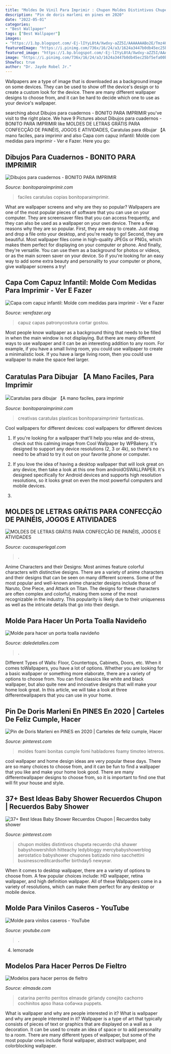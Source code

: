 ```yaml
---
title: "Moldes De Vinil Para Imprimir : Chupon Moldes Distintivos Chupeta Recuerdo Chá Shawer Babyshowershiloh Hitteachy Ledybloggy Mercybabyshowerblog Aerostatico Babyshower Chupones Batizado Nino Sacchettini Businesscreditcardsoffer Birthday5 Newyear"
description: "Pin de doris marleni en pines en 2020"
date: "2022-05-01"
categories:
- "Best Wallpaper"
tags: ["Best Wallpaper"]
images:
- "https://1.bp.blogspot.com/-Ej-lIYyL8tA/Xwdxy-aZZ5I/AAAAAAABo2E/Tmz4OtdpeQEg3-0AkhU7pS82zR8yR73NACLcBGAsYHQ/s640/FB_IMG_15943227611111541.jpg"
featuredImage: "https://i.pinimg.com/736x/16/24/a3/1624a3447b0db45ec25bf5efa00b438e.jpg"
featured_image: "https://1.bp.blogspot.com/-Ej-lIYyL8tA/Xwdxy-aZZ5I/AAAAAAABo2E/Tmz4OtdpeQEg3-0AkhU7pS82zR8yR73NACLcBGAsYHQ/s640/FB_IMG_15943227611111541.jpg"
image: "https://i.pinimg.com/736x/16/24/a3/1624a3447b0db45ec25bf5efa00b438e.jpg"
ShowToc: true
author: "Dr. Jayde Robel Jr."
---
```



Wallpapers are a type of image that is downloaded as a background image on some devices. They can be used to show off the device's design or to create a custom look for the device. There are many different wallpaper designs to choose from, and it can be hard to decide which one to use as your device's wallpaper.

	

		
searching about Dibujos para cuadernos - BONITO PARA IMPRIMIR you've visit to the right place. We have 9 Pictures about Dibujos para cuadernos - BONITO PARA IMPRIMIR like MOLDES DE LETRAS GRÁTIS PARA CONFECÇÃO DE PAINÉIS, JOGOS E ATIVIDADES, Caratulas para dibujar 【A mano faciles, para imprimir and also Capa com capuz infantil: Molde com medidas para imprimir - Ver e Fazer. Here you go:
		
    
## Dibujos Para Cuadernos - BONITO PARA IMPRIMIR

<img loading=lazy src="https://bonitoparaimprimir.com/wp-content/uploads/2019/05/copias.jpg" onerror="this.onerror=null;this.src='https://tse2.mm.bing.net/th?id=OIP.b4J0QhLB-jefX_S_w3PKXwHaJ_&amp;pid=15.1';" alt="Dibujos para cuadernos - BONITO PARA IMPRIMIR">

_Source: bonitoparaimprimir.com_

>faciles caratulas copias bonitoparaimprimir. 

	

What are wallpaper screens and why are they so popular?
Wallpapers are one of the most popular pieces of software that you can use on your computer. They are screensaver files that you can access frequently, and they can also be used as a wallpaper on your own device. There a few reasons why they are so popular. First, they are easy to create. Just drag and drop a file onto your desktop, and you're ready to go! Second, they are beautiful. Most wallpaper files come in high-quality JPEGs or PNGs, which makes them perfect for displaying on your computer or phone. And finally, they're versatile. You can use them as a background for photos or videos, or as the main screen saver on your device. So if you're looking for an easy way to add some extra beauty and personality to your computer or phone, give wallpaper screens a try!

    
## Capa Com Capuz Infantil: Molde Com Medidas Para Imprimir - Ver E Fazer

<img loading=lazy src="https://1.bp.blogspot.com/-Ej-lIYyL8tA/Xwdxy-aZZ5I/AAAAAAABo2E/Tmz4OtdpeQEg3-0AkhU7pS82zR8yR73NACLcBGAsYHQ/s640/FB_IMG_15943227611111541.jpg" onerror="this.onerror=null;this.src='https://tse4.mm.bing.net/th?id=OIP.dfnPfndaeu5m1R05dmtQpgAAAA&amp;pid=15.1';" alt="Capa com capuz infantil: Molde com medidas para imprimir - Ver e Fazer">

_Source: verefazer.org_

>capuz capas patronycostura cortar gostou. 

	

Most people know wallpaper as a background thing that needs to be filled in when the main window is not displaying. But there are many different ways to use wallpaper and it can be an interesting addition to any room. For example, if you have a small living room, you could use wallpaper to create a minimalistic look. If you have a large living room, then you could use wallpaper to make the space feel larger.

    
## Caratulas Para Dibujar 【A Mano Faciles, Para Imprimir

<img loading=lazy src="https://bonitoparaimprimir.com/wp-content/uploads/2019/04/creativas-3-1-222x300.jpg" onerror="this.onerror=null;this.src='https://tse3.mm.bing.net/th?id=OIP.wVesXM2BBBVGKzTQ0yIvBgAAAA&amp;pid=15.1';" alt="Caratulas para dibujar 【A mano faciles, para imprimir">

_Source: bonitoparaimprimir.com_

>creativas caratulas plasticas bonitoparaimprimir fantasticas. 

	

Cool wallpapers for different devices:
cool wallpapers for different devices 

1. If you're looking for a wallpaper that'll help you relax and de-stress, check out this calming image from Cool Wallpaper by WPBakery. It's designed to support any device resolutions (2, 3 or 4k), so there's no need to be afraid to try it out on your favorite phone or computer.

2. If you love the idea of having a desktop wallpaper that will look great on any device, then take a look at this one from androidOSWALLPAPER. It's designed specifically for Android devices and supports high resolution resolutions, so it looks great on even the most powerful computers and mobile devices.

3.

    
## MOLDES DE LETRAS GRÁTIS PARA CONFECÇÃO DE PAINÉIS, JOGOS E ATIVIDADES

<img loading=lazy src="https://cucasuperlegal.com/wp-content/uploads/2020/04/moldes-de-letras-62-724x1024.jpg" onerror="this.onerror=null;this.src='https://tse1.mm.bing.net/th?id=OIP.YBPdr-8UC8RLawtPzrP9qAHaKe&amp;pid=15.1';" alt="MOLDES DE LETRAS GRÁTIS PARA CONFECÇÃO DE PAINÉIS, JOGOS E ATIVIDADES">

_Source: cucasuperlegal.com_

>. 

	

Anime Characters and their Designs: Most animes feature colorful characters with distinctive designs.
There are a variety of anime characters and their designs that can be seen on many different screens. Some of the most popular and well-known anime character designs include those of Naruto, One Piece, and Attack on Titan. The designs for these characters are often complex and colorful, making them some of the most recognizable in the industry. This popularity is likely due to their uniqueness as well as the intricate details that go into their design.

    
## Molde Para Hacer Un Porta Toalla Navideño

<img loading=lazy src="https://i1.wp.com/www.daledetalles.com/wp-content/uploads/2016/09/decoracion-para-cocina.jpg?resize=539%2C844" onerror="this.onerror=null;this.src='https://tse3.mm.bing.net/th?id=OIP.N4pHlayUzTIvzY7Rfvju6wHaLm&amp;pid=15.1';" alt="Molde para hacer un porta toalla navideño">

_Source: daledetalles.com_

>. 

	

Different Types of Walls: Floor, Countertops, Cabinets, Doors, etc.
When it comes toWallpapers, you have a lot of options. Whether you are looking for a basic wallpaper or something more elaborate, there are a variety of options to choose from. You can find classics like white and black wallpaper, but also quite new and innovative designs that will make your home look great. In this article, we will take a look at three differentwallpapers that you can use in your home.

    
## Pin De Doris Marleni En PINES En 2020 | Carteles De Feliz Cumple, Hacer

<img loading=lazy src="https://i.pinimg.com/736x/c5/e1/80/c5e180f26732b6c7e959fa847ca29485.jpg" onerror="this.onerror=null;this.src='https://tse4.mm.bing.net/th?id=OIP.e1t09YNKZuGBzRnApfhB-QHaNK&amp;pid=15.1';" alt="Pin de Doris Marleni en PINES en 2020 | Carteles de feliz cumple, Hacer">

_Source: pinterest.com_

>moldes foami bonitas cumple fomi habladores foamy timoteo letreros. 

	

cool wallpaper and home design ideas are very popular these days. There are so many choices to choose from, and it can be fun to find a wallpaper that you like and make your home look good. There are many differentwallpaper designs to choose from, so it is important to find one that will fit your house and style.

    
## 37+ Best Ideas Baby Shower Recuerdos Chupon | Recuerdos Baby Shower

<img loading=lazy src="https://i.pinimg.com/736x/16/24/a3/1624a3447b0db45ec25bf5efa00b438e.jpg" onerror="this.onerror=null;this.src='https://tse3.mm.bing.net/th?id=OIP.jeYpLcmyq9Uy05HZraVaBgAAAA&amp;pid=15.1';" alt="37+ Best Ideas Baby Shower Recuerdos Chupon | Recuerdos baby shower">

_Source: pinterest.com_

>chupon moldes distintivos chupeta recuerdo chá shawer babyshowershiloh hitteachy ledybloggy mercybabyshowerblog aerostatico babyshower chupones batizado nino sacchettini businesscreditcardsoffer birthday5 newyear. 

	

When it comes to desktop wallpaper, there are a variety of options to choose from. A few popular choices include: HD wallpaper, retina wallpaper, and high definition wallpaper. All of these Wallpapers come in a variety of resolutions, which can make them perfect for any desktop or mobile device. 

    
## Molde Para Vinilos Caseros - YouTube

<img loading=lazy src="https://i.ytimg.com/vi/ZucGoDNCTAs/maxresdefault.jpg" onerror="this.onerror=null;this.src='https://tse4.mm.bing.net/th?id=OIP.dGb0CZywKi7XvDAsuziBugHaEK&amp;pid=15.1';" alt="Molde para vinilos caseros - YouTube">

_Source: youtube.com_

>. 

	

4. lemonade 

    
## Modelos Para Hacer Perros De Fieltro

<img loading=lazy src="https://elmasde.com/wp-content/uploads/2015/06/Moldes-para-hacer-perros-de-fieltro-1.png" onerror="this.onerror=null;this.src='https://tse3.mm.bing.net/th?id=OIP.nlHrjNHQiHr_h1UFiHk4KwHaE7&amp;pid=15.1';" alt="Modelos para hacer perros de fieltro">

_Source: elmasde.com_

>catarina perrito perritos elmasde girlandy conejito cachorro cochinitos apso lhasa собачка puppets. 

	

What is wallpaper and why are people interested in it?
What is wallpaper and why are people interested in it?
Wallpaper is a type of art that typically consists of pieces of text or graphics that are displayed on a wall as a decoration. It can be used to create an idea of space or to add personality to a room. There are many different types of wallpaper, but some of the most popular ones include floral wallpaper, abstract wallpaper, and colorblocking wallpaper.

